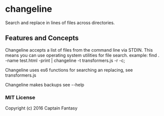 # changeline
Search and replace in lines of files across directories.

## Features and Concepts

Changeline accepts a list of files from the command line via STDIN.
This means you can use operating system utilities for file search.
example: find . -name test.html -print | changeline -t transformers.js -r -c;

Changeline uses es6 functions for searching an replacing, see transformers.js

Changeline makes backups see --help


### MIT License

Copyright (c) 2016 Captain Fantasy

